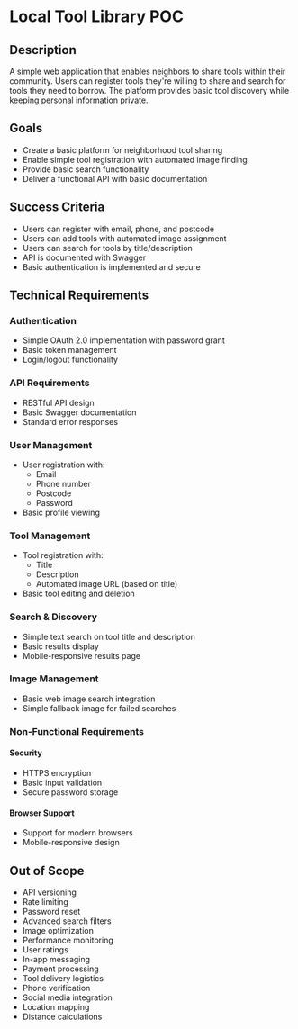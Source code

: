 # Local Tool Library POC

## Description
A simple web application that enables neighbors to share tools within their community. Users can register tools they're willing to share and search for tools they need to borrow. The platform provides basic tool discovery while keeping personal information private.

## Goals
- Create a basic platform for neighborhood tool sharing
- Enable simple tool registration with automated image finding
- Provide basic search functionality
- Deliver a functional API with basic documentation

## Success Criteria
- Users can register with email, phone, and postcode
- Users can add tools with automated image assignment
- Users can search for tools by title/description
- API is documented with Swagger
- Basic authentication is implemented and secure

## Technical Requirements

### Authentication
- Simple OAuth 2.0 implementation with password grant
- Basic token management
- Login/logout functionality

### API Requirements
- RESTful API design
- Basic Swagger documentation
- Standard error responses

### User Management
- User registration with:
  * Email
  * Phone number
  * Postcode
  * Password
- Basic profile viewing

### Tool Management
- Tool registration with:
  * Title
  * Description
  * Automated image URL (based on title)
- Basic tool editing and deletion

### Search & Discovery
- Simple text search on tool title and description
- Basic results display
- Mobile-responsive results page

### Image Management
- Basic web image search integration
- Simple fallback image for failed searches

### Non-Functional Requirements

#### Security
- HTTPS encryption
- Basic input validation
- Secure password storage

#### Browser Support
- Support for modern browsers
- Mobile-responsive design

## Out of Scope
- API versioning
- Rate limiting
- Password reset
- Advanced search filters
- Image optimization
- Performance monitoring
- User ratings
- In-app messaging
- Payment processing
- Tool delivery logistics
- Phone verification
- Social media integration
- Location mapping
- Distance calculations